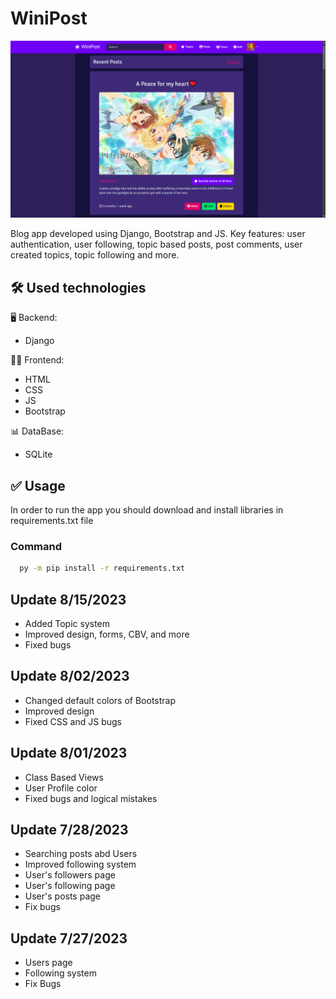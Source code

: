 
# WiniPost

![Overview](/Screenshots/1.png?raw=true)

Blog app developed using Django, Bootstrap and JS. 
Key features: user authentication, user following, topic based posts, post comments, user created topics, topic following and more.


## 🛠️ Used technologies
🖥️ Backend:
- Django

👨‍💻 Frontend:
- HTML
- CSS
- JS
- Bootstrap

📊 DataBase:
- SQLite

## ✅ Usage

In order to run the app you should download and install libraries in requirements.txt file 

### Command

```bash
  py -m pip install -r requirements.txt
```


## Update 8/15/2023

- Added Topic system
- Improved design, forms, CBV, and more 
- Fixed bugs 


## Update 8/02/2023

- Changed default colors of Bootstrap
- Improved design
- Fixed CSS and JS bugs 


## Update 8/01/2023

- Class Based Views
- User Profile color
- Fixed bugs and logical mistakes


## Update 7/28/2023

- Searching posts abd Users
- Improved following system
- User's followers page
- User's following page
- User's posts page
- Fix bugs


## Update 7/27/2023

- Users page
- Following system
- Fix Bugs
